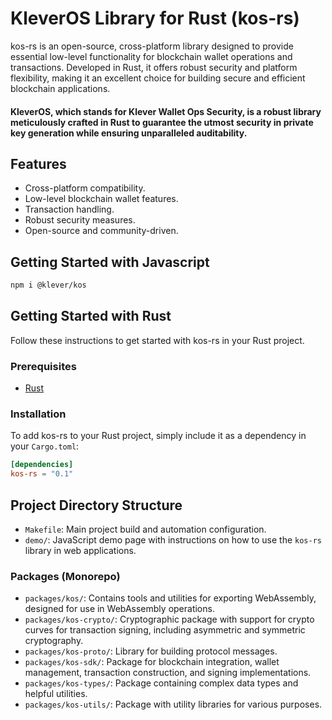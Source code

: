 # KleverOS Library for Rust (kos-rs)

kos-rs is an open-source, cross-platform library designed to provide essential low-level functionality for blockchain wallet operations and transactions. Developed in Rust, it offers robust security and platform flexibility, making it an excellent choice for building secure and efficient blockchain applications.

#### KleverOS, which stands for Klever Wallet Ops Security, is a robust library meticulously crafted in Rust to guarantee the utmost security in private key generation while ensuring unparalleled auditability.

## Features

- Cross-platform compatibility.
- Low-level blockchain wallet features.
- Transaction handling.
- Robust security measures.
- Open-source and community-driven.

## Getting Started with Javascript

```sh
npm i @klever/kos
```

## Getting Started with Rust

Follow these instructions to get started with kos-rs in your Rust project.

### Prerequisites

- [Rust](https://www.rust-lang.org/tools/install)

### Installation

To add kos-rs to your Rust project, simply include it as a dependency in your `Cargo.toml`:

```toml
[dependencies]
kos-rs = "0.1"
```


## Project Directory Structure

- `Makefile`: Main project build and automation configuration.
- `demo/`: JavaScript demo page with instructions on how to use the `kos-rs` library in web applications.

### Packages (Monorepo)

- `packages/kos/`: Contains tools and utilities for exporting WebAssembly, designed for use in WebAssembly operations.
- `packages/kos-crypto/`: Cryptographic package with support for crypto curves for transaction signing, including asymmetric and symmetric cryptography.
- `packages/kos-proto/`: Library for building protocol messages.
- `packages/kos-sdk/`: Package for blockchain integration, wallet management, transaction construction, and signing implementations.
- `packages/kos-types/`: Package containing complex data types and helpful utilities.
- `packages/kos-utils/`: Package with utility libraries for various purposes.

